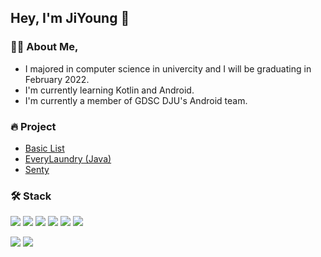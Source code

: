 ## Hey, I'm JiYoung 👋 
  
### 🙋‍♀️ About Me,
- I majored in computer science in univercity and I will be graduating in February 2022.  
- I'm currently learning Kotlin and Android.  
- I'm currently a member of GDSC DJU's Android team.  

  
### 🔥 Project  
- [Basic List](https://github.com/w36495/BasicList)
- [EveryLaundry (Java)](https://github.com/w36495/EveryLaundry-java)
- [Senty](https://github.com/w36495/Senty)

### 🛠 Stack  
<img src="https://img.shields.io/badge/Java-007396??style=for-the-badge&logo=Java&logoColor=white"/></a>
<img src="https://img.shields.io/badge/Kotlin-7F52FF??style=flat-square&logo=Kotlin&logoColor=white"/></a>
<img src="https://img.shields.io/badge/C-A8B9CC??style=flat-square&logo=C&logoColor=white"/></a>
<img src="https://img.shields.io/badge/PHP-777BB4??style=flat-square&logo=PHP&logoColor=white"/></a>
<img src="https://img.shields.io/badge/HTML5-E34F26??style=flat-square&logo=HTML5&logoColor=white"/></a>
<img src="https://img.shields.io/badge/CSS3-1572B6??style=flat-square&logo=CSS3&logoColor=white"/></a>

<img src="https://img.shields.io/badge/MySQL-4479A1??style=flat-square&logo=MySQL&logoColor=white"/></a>
<img src="https://img.shields.io/badge/Android-3DDC84??style=flat-square&logo=Android&logoColor=white"/></a>

